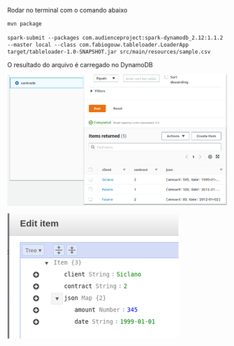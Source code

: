 Rodar no terminal com o comando abaixo

```
mvn package

spark-submit --packages com.audienceproject:spark-dynamodb_2.12:1.1.2 --master local --class com.fabiogouw.tableloader.LoaderApp target/tableloader-1.0-SNAPSHOT.jar src/main/resources/sample.csv
```
O resultado do arquivo é carregado no DynamoDB

![Resultado](table.png "Resultado")

![Resultado](item.png "Resultado")